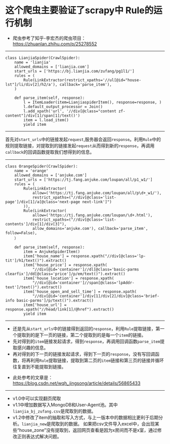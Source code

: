 这个爬虫主要验证了scrapy中 Rule的运行机制
=============================================================
 - 爬虫参考了知乎-李宏杰的爬虫项目：https://zhuanlan.zhihu.com/p/25278552</br>
--------------------------------------------------------------------
```
class LianjiaSpider(CrawlSpider):
    name = 'lianjia'
    allowed_domains = ['lianjia.com']
    start_urls = ['https://bj.lianjia.com/zufang/pg1l1/']
    rules = (
        Rule(LinkExtractor(restrict_xpaths='//ul[@id="house-lst"]/li/div[2]/h2/a'), callback='parse_item'),
    )

    def parse_item(self, response):
        l = ItemLoader(item=LianjiaspiderItem(), response=response, )
        l.default_output_processor = Join()
        l.add_xpath('url', '//div[@class="content zf-content"]/div[1]/span[1]/text()')
        item = l.load_item()
        yield item
```
--------------------------------------------------------------------
首先对`start_urls`中的链接发起`request`,服务器会返回`response`。利用`Rule`中的规则提取链接，对提取到的链接发起`request`从而得到新的`response`，再调用`callback`的回调函数提取我们想得到的信息。

------------------------------------------------------------------
```
class OrangeSpider(CrawlSpider):
    name = 'orange'
    allowed_domains = ['anjuke.com']
    start_urls = ['https://tj.fang.anjuke.com/loupan/all/p1_w1/']
    rules = (
        Rule(LinkExtractor(
            allow=('https://tj.fang.anjuke.com/loupan/all/p\d+_w1/'),
            restrict_xpaths=("//div[@class='list-page']/div[1]/a[@class='next-page next-link']")
        )),
        Rule(LinkExtractor(
            allow=('https://tj.fang.anjuke.com/loupan/\d+.html'),
            restrict_xpaths=("//div[@class='list-contents']/div[1]/div[3]"),
            allow_domains='anjuke.com'), callback='parse_item', follow=False),
    ）
    
    def parse_item(self, response):
        item = AnjukeSpiderItem()
        item['house_name'] = response.xpath("//div[@class='lp-tit']/h1/text()").extract()
        item['house_price'] = response.xpath(
            "//div[@id='container']//dl[@class='basic-parms clearfix']/dd[@class='price']/p/em/text()").extract()
        item['house_location'] = response.xpath(
            "//div[@id='container']//span[@class='lpAddr-text']/text()").extract()
        item['house_open_and_sell_time'] = response.xpath(
            "//div[@id='container']/div[1]/div[2]/div[@class='brief-info basic-parms']/p/text()").extract()
        item['house_url'] = response.xpath("//head/link[1]/@href").extract()
        yield item
```
--------------------------------------------------------------------
* 还是先从`start_urls`中的链接得到返回的`response`，利用`Rule`提取链接，第一个提取到的是下一页的链接，第二个提取到的是每一个`item`的链接。</br>
* 先对得到的`item`链接发起请求，得到`response`，再调用回调函数`parse_item`提取感兴趣的信息。</br>
* 再对得到的下一页的链接发起请求，得到下一页的`response`，没有写回调函数，将再利用`Rule`提取链接，提取到第二页的`item`链接和第三页的链接并循环往复直到不能提取到链接。</br>
 - 此处参考的文章是：https://blog.csdn.net/wqh_jingsong/article/details/56865433
 -------------------------------------------------------------------
 * v1.0中可以实现翻页爬取</br>
 * v1.1中增加数据写入MongoDB和User-Agent池。其中`lianjia_bj_zufang.csv`是爬取到的数据。</br>
 * v1.2中修改了item的抽取和写入方式，与上一版本中的数据相比更利于后期分析。`lianjia_new`是爬取到的数据。
   如果把csv文件导入excel中，会出现某些“house_zone”没有提取到，返回网页查看是因为x房间而不是x室，通过修改正则表达式解决问题。</br>
